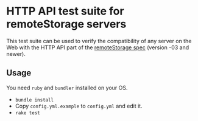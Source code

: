 # HTTP API test suite for remoteStorage servers

This test suite can be used to verify the compatibility of any server on the
Web with the HTTP API part of the
[remoteStorage spec](http://tools.ietf.org/html/draft-dejong-remotestorage-04)
(version -03 and newer).

## Usage

You need `ruby` and `bundler` installed on your OS.

- `bundle install`
- Copy `config.yml.example` to `config.yml` and edit it.
- `rake test`
